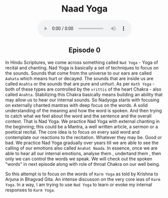 
<center><h1>Naad Yoga</h1></center>
<center>
<figure>
    <audio
       controls
       src="./naadYoga.mp3">
          Your browser does not support the
          <code>audio</code> element.
    </audio>
</figure>
<h2> Episode 0</h2>
</center>


In Hindu Scriptures, we come across something called `Nad Yoga` - Yoga of recital and chanting. Nad Yoga is basically a set of techniques to focus on the sounds. Sounds that come from the universe to our ears are called `Aahata` which means hurt or decayed. The sounds that are inside us are called `Anahta` or the sounds that are pure and unhurt. As per `Hath Yoga` - both of these types are controlled by the `vrittis` of the heart Chakra - also called `Anahta`.  Stabilizing this Chakra basically means building an ability that may allow us to hear our internal sounds.  So Nadyoga starts with focusing on externally chanted mantras with deep focus on the words. A solid understanding of the meaning and how the word is spoken. And then trying to catch what we feel about the word and the sentence and the overall context. That is Nad Yoga. We practice Nad Yoga with external chanting  in the beginning; this could be a Mantra, a well written article, a sermon or a poetical recital. The core idea is to focus on every said word and contemplate our reactions to the recitation. Whatever they may be. Good or bad. We practice Nad Yoga gradually over years till we are able to see the calling of our emotions also called `Anahat Naada`. In essence, once we are able to hear all our internal emotions, analyse them , undertand them , then only we can control the words we speak. We will check out the spoken "words" in next episode along with role of throat Chakra on our well being. 

So this attempt is to focus on the words of `Karm Yoga` as told by Krishna to Arjuna in Bhagvad Gita. An intense discusson on the very core ieas of `Karm Yoga`. In a way, I am trying to use `Nad Yoga` to learn or evoke my internal responses to `Karm Yoga`. 

